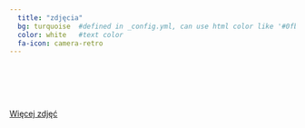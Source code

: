 ```yaml
---
  title: "zdjęcia"
  bg: turquoise  #defined in _config.yml, can use html color like '#0fbfcf'
  color: white   #text color
  fa-icon: camera-retro
---
```

<section id="photo-gallery">
<article class="white-panel"> <img src="/img/mieszkanie/m01.png" alt="">
</article>
<article class="white-panel"> <img src="/img/mieszkanie/m04.png" alt="">
</article>
<article class="white-panel"> <img src="/img/mieszkanie/m09.png" alt="">
</article>
<article class="white-panel"> <img src="/img/mieszkanie/m12.png" alt="">
</article>
<article class="white-panel"> <img src="/img/mieszkanie/m15.png" alt="">
</article>
<article class="white-panel"> <img src="/img/mieszkanie/m18.png" alt="">
</article>
<article class="white-panel"> <img src="/img/mieszkanie/m19.png" alt="">
</article>
<article class="white-panel"> <img src="/img/mieszkanie/m24.png" alt="">
</article>
<article class="white-panel"> <img src="/img/mieszkanie/m25.png" alt="">
</article>
<article class="white-panel"> <img src="/img/mieszkanie/m30.png" alt="">
</article>
<article class="white-panel"> <img src="/img/mieszkanie/m31.png" alt="">
</article>
<article class="white-panel"> <img src="/img/mieszkanie/m33.png" alt="">
</article>
<article class="white-panel"> <img src="/img/mieszkanie/m36.png" alt="">
</article>
<article class="white-panel"> <img src="/img/mieszkanie/m41.png" alt="">
</article>
<article class="white-panel"> <img src="/img/mieszkanie/m42.png" alt="">
</article>
<article class="white-panel"> <img src="/img/mieszkanie/m48.png" alt="">
</article>
<article class="white-panel"> <img src="/img/mieszkanie/m52.png" alt="">
</article>
<article class="white-panel"> <img src="/img/mieszkanie/m55.png" alt="">
</article>
<article class="white-panel"> <img src="/img/mieszkanie/m56.png" alt="">
</article>
<article class="white-panel"> <img src="/img/mieszkanie/m59.png" alt="">
</article>
<article class="white-panel"> <img src="/img/mieszkanie/m60.png" alt="">
</article>
<article class="white-panel"> <img src="/img/mieszkanie/m61.png" alt="">
</article>

</section>

<br /><br /><br />

<p><a href="https://picasaweb.google.com/101427976108791961047/6303175353850798513#" class="btn" target="_blank">Więcej zdjęć</a></p>

